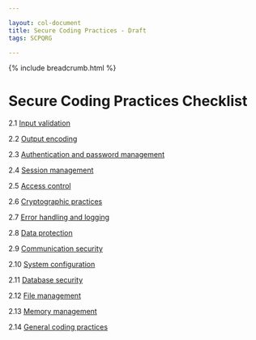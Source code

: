 ```yaml
---

layout: col-document
title: Secure Coding Practices - Draft
tags: SCPQRG

---
```


{% include breadcrumb.html %}
# Secure Coding Practices Checklist

2.1 [Input validation](05-checklist.markdown#input-validation)

2.2 [Output encoding](05-checklist.markdown#output-encoding)

2.3 [Authentication and password management](05-checklist.markdown#authentication-and-password-management)

2.4 [Session management](05-checklist.markdown#session-management)

2.5 [Access control](05-checklist.markdown#access-control)

2.6 [Cryptographic practices](05-checklist.markdown#cryptographic-practices)

2.7 [Error handling and logging](05-checklist.markdown#error-handling-and-logging)

2.8 [Data protection](05-checklist.markdown#data-protection)

2.9 [Communication security](05-checklist.markdown#communication-security)

2.10 [System configuration](05-checklist.markdown#system-configuration)

2.11 [Database security](05-checklist.markdown#database-security)

2.12 [File management](05-checklist.markdown#file-management)

2.13 [Memory management](05-checklist.markdown#memory-management)

2.14 [General coding practices](05-checklist.markdown#general-coding-practices)
